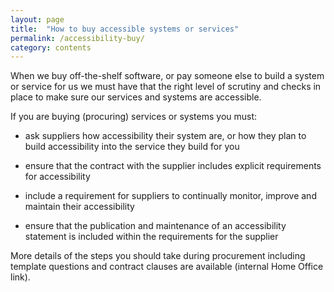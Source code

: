 ```yaml
---
layout: page
title:  "How to buy accessible systems or services"
permalink: /accessibility-buy/
category: contents
---
```



When we buy off-the-shelf software, or pay someone else to build a system or service for us we must have that the right level of scrutiny and checks in place to make sure our services and systems are accessible. 

If you are buying (procuring) services or systems you must:  

* ask suppliers how accessibility their system are, or how they plan to build accessibility into the service they build for you 

* ensure that the contract with the supplier includes explicit requirements for accessibility 

* include a requirement for suppliers to continually monitor, improve and maintain their accessibility 

* ensure that the publication and maintenance of an accessibility statement is included within the requirements for the supplier 

More details of the steps you should take during procurement including template questions and contract clauses are available (internal Home Office link). 


